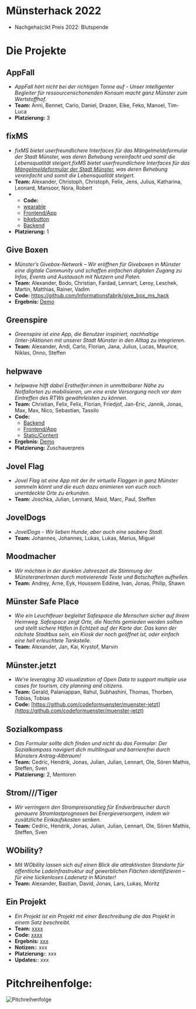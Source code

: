 # Münsterhack 2022

- Nachgeha(c)kt Preis 2022: Blutspende

# Die Projekte

## AppFall

- _AppFall hört nicht bei der richtigen Tonne auf - Unser intelligenter Begleiter für ressourcenschonenden Konsum macht ganz Münster zum Wertstoffhof._
- **Team:** Anni, Bennet, Carlo, Daniel, Drazen, Eike, Feko, Manoel, Tim-Luca
- **Platzierung:** 3

## fixMS

- _fixMS bietet userfreundlichere Interfaces für das Mängelmeldeformular der Stadt Münster, was deren Behebung vereinfacht und somit die Lebensqualität steigert.fixMS bietet userfreundlichere Interfaces für das [Mängelmeldeformular der Stadt Münster](https://www.stadt-muenster.de/maengelmeldung), was deren Behebung vereinfacht und somit die Lebensqualität steigert._
- **Team:** Alexander, Christoph, Christoph, Felix, Jens, Julius, Katharina, Leonard, Mansoor, Nora, Robert
- - **Code:**
  - [wearable](https://github.com/Fix-MS/wearable)
  - [Frontend/App](https://github.com/Fix-MS/app)
  - [bikebutton](https://github.com/Fix-MS/bikebutton)
  - [Backend](https://github.com/Fix-MS/backend)
- **Platzierung:** 1

## Give Boxen

- _Münster’s Givebox-Network – Wir eröffnen für Giveboxen in Münster eine digitale Community und schaffen einfachen digitalen Zugang zu Infos, Events und Austausch mit Nutzern und Paten._
- **Team:** Alexander, Bodo, Christian, Fardad, Lennart, Leroy, Leschek, Martin, Matthias, Rainer, Vadim
- **Code:** https://github.com/Informationsfabrik/give_box_ms_hack
- **Ergebnis:** [Demo](https://givebox-ms.de)

## Greenspire

- _Greenspire ist eine App, die Benutzer inspiriert, nachhaltige (Inter-)Aktionen mit unserer Stadt Münster in den Alltag zu integrieren._
- **Team:** Alexander, Andi, Carlo, Florian, Jana, Julius, Lucas, Maurice, Niklas, Onno, Steffen

## helpwave

- _helpwave hilft dabei Ersthelfer:innen in unmittelbarer Nähe zu Notfallorten zu mobilisieren, um eine erste Versorgung noch vor dem Eintreffen des RTWs gewährleisten zu können._
- **Team:** Christian, Felix, Felix, Florian, Friedjof, Jan-Eric, Jannik, Jonas, Max, Max, Nico, Sebastian, Tassilo
- **Code:**
  - [Backend](https://github.com/Just-another-Muensterhack/helpwave-backend.git)
  - [Frontend/App](https://github.com/Just-another-Muensterhack/helpwave-backend.git)
  - [Static/Content](https://github.com/Just-another-Muensterhack/helpwave-static.git)
- **Ergebnis:** [Demo](https://helpwave.de)
- **Platzierung:** Zuschauerpreis

## Jovel Flag

- _Jovel Flag ist eine App mit der ihr virtuelle Flaggen in ganz Münster sammeln könnt und die euch dazu animieren von euch noch unentdeckte Orte zu erkunden._
- **Team:** Joschka, Julian, Lennard, Maid, Marc, Paul, Steffen

## JovelDogs

- _JovelDogs - Wir lieben Hunde, aber auch eine saubere Stadt._
- **Team:** Johannes, Johannes, Lukas, Lukas, Marius, Miguel

## Moodmacher

- _Wir möchten in der dunklen Jahreszeit die Stimmung der MünsteranerInnen durch motivierende Texte und Botschaften aufhellen._
- **Team:** Andrey, Arne, Eyk, Houssem Eddine, Ivan, Jonas, Philip, Shawn

## Münster Safe Place

- _Wie ein Leuchtfeuer begleitet Safespace die Menschen sicher auf ihrem Heimweg. Safespace zeigt Orte, die Nachts gemieden werden sollten und stellt sichere Häfen in Echtzeit auf der Karte dar. Das kann der nächste Stadtbus sein, ein Kiosk der noch geöffnet ist, oder einfach eine hell erleuchtete Tankstelle._
- **Team:** Alexander, Jan, Kai, Krystof, Marvin

## Münster.jetzt

- _We’re leveraging 3D visualization of Open Data to support multiple use cases for tourism, city planning and citizens._
- **Team:** Gerald, Palaniappan, Rahul, Subhashini, Thomas, Thorben, Tobias, Tobias
- **Code:** [https://github.com/codeformuenster/muenster-jetzt](https://github.com/codeformuenster/muenster-jetzt)

## Sozialkompass

- _Das Formular sollte dich finden und nicht du das Formular: Der Sozialkompass navigiert dich multilingual und barrierefrei durch Münsters Antrag-Albtraum!_
- **Team:** Cedric, Hendrik, Jonas, Julian, Julian, Lennart, Ole, Sören Mathis, Steffen, Sven
- **Platzierung:** 2, Mentoren

## Strom///Tiger

- _Wir verringern den Strompreisanstieg für Endverbraucher durch genauere Stromlastprognosen bei Energieversorgern, indem wir zusätzliche Einkaufskosten senken._
- **Team:** Cedric, Hendrik, Jonas, Julian, Julian, Lennart, Ole, Sören Mathis, Steffen, Sven

## WObility?

- _Mit WObility lassen sich auf einen Blick die attraktivsten Standorte für öffentliche Ladeinfrastruktur auf gewerblichen Flächen identifizieren – für eine lückenloses Ladenetz in Münster!_
- **Team:** Alexander, Bastian, David, Jonas, Lars, Lukas, Moritz

## Ein Projekt

- _Ein Projekt ist ein Projekt mit einer Beschreibung die das Projekt in einem Satz beschreibt._
- **Team:** [xxxx](xxxx)
- **Code:** [xxxx](xxxx)
- **Ergebnis:** [xxx](xxx)
- **Notizen:**: xxx
- **Platzierung:**: xxx
- **Updates:**: xxx


# Pitchreihenfolge:

![Pitchreihenfolge](./images/pitchreihenfolge2022.jpg)
